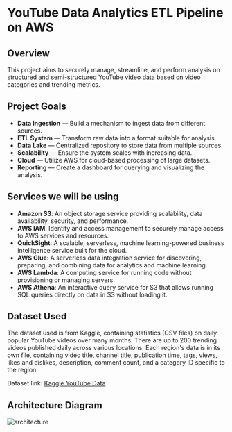 # YouTube Data Analytics ETL Pipeline on AWS

## Overview
This project aims to securely manage, streamline, and perform analysis on structured and semi-structured YouTube video data based on video categories and trending metrics.

## Project Goals
- **Data Ingestion** — Build a mechanism to ingest data from different sources.
- **ETL System** — Transform raw data into a format suitable for analysis.
- **Data Lake** — Centralized repository to store data from multiple sources.
- **Scalability** — Ensure the system scales with increasing data.
- **Cloud** — Utilize AWS for cloud-based processing of large datasets.
- **Reporting** — Create a dashboard for querying and visualizing the analysis.

## Services we will be using
- **Amazon S3**: An object storage service providing scalability, data availability, security, and performance.
- **AWS IAM**: Identity and access management to securely manage access to AWS services and resources.
- **QuickSight**: A scalable, serverless, machine learning-powered business intelligence service built for the cloud.
- **AWS Glue**: A serverless data integration service for discovering, preparing, and combining data for analytics and machine learning.
- **AWS Lambda**: A computing service for running code without provisioning or managing servers.
- **AWS Athena**: An interactive query service for S3 that allows running SQL queries directly on data in S3 without loading it.

## Dataset Used
The dataset used is from Kaggle, containing statistics (CSV files) on daily popular YouTube videos over many months. There are up to 200 trending videos published daily across various locations. Each region's data is in its own file, containing video title, channel title, publication time, tags, views, likes and dislikes, description, comment count, and a category ID specific to the region.

Dataset link: [Kaggle YouTube Data](https://www.kaggle.com/datasets/datasnaek/youtube-new)

## Architecture Diagram
![architecture](https://github.com/user-attachments/assets/65a00b14-1ed3-494b-b1e6-22e1728d4d0d)

